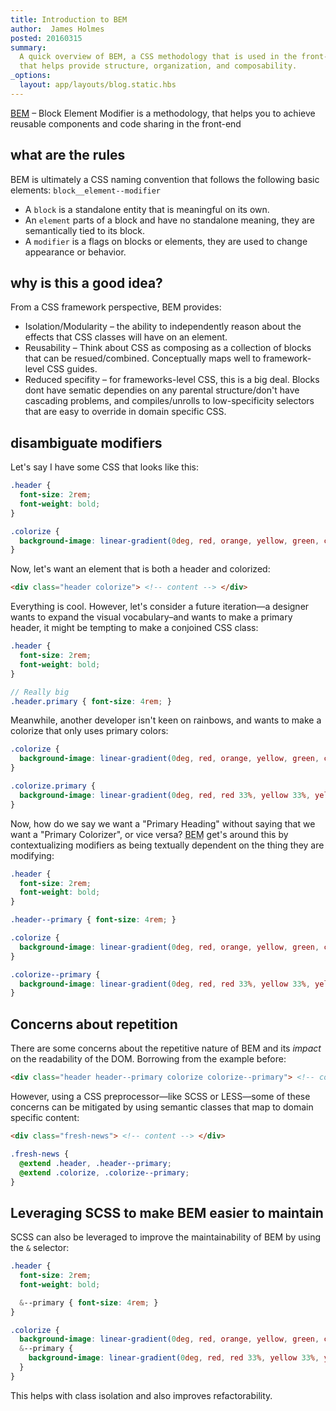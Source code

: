 ```yaml
---
title: Introduction to BEM
author:  James Holmes
posted: 20160315
summary:
  A quick overview of BEM, a CSS methodology that is used in the front-end for framework layers
  that helps provide structure, organization, and composability.
_options:
  layout: app/layouts/blog.static.hbs
---
```


[BEM](http://getbem.com/) &ndash; Block Element Modifier is a methodology, that helps you to achieve reusable components and code sharing in the front-end

## what are the rules

BEM is ultimately a CSS naming convention that follows the following basic elements: `block__element--modifier`

* A `block` is a standalone entity that is meaningful on its own.
* An `element` parts of a block and have no standalone meaning, they are semantically tied to its block.
* A `modifier` is a flags on blocks or elements, they are used to change appearance or behavior.

## why is this a good idea?

From a CSS framework perspective, BEM provides:

* Isolation/Modularity &ndash; the ability to independently reason about the effects that CSS classes will have on an element.
* Reusability &ndash; Think about CSS as composing as a collection of blocks that can be resued/combined. Conceptually maps well to framework-level CSS guides.
* Reduced specifity &ndash; for frameworks-level CSS, this is a big deal. Blocks dont have sematic dependies on any parental structure/don't have cascading problems, and compiles/unrolls to low-specificity selectors that are easy to override in domain specific CSS.

## disambiguate modifiers

Let's say I have some CSS that looks like this:

```css
.header {
  font-size: 2rem;
  font-weight: bold;
}

.colorize {
  background-image: linear-gradient(0deg, red, orange, yellow, green, cyan, blue, violet);
}
```

Now, let's want an element that is both a header and colorized:

```html
<div class="header colorize"> <!-- content --> </div>
```

Everything is cool. However, let's consider a future iteration&mdash;a designer wants to expand the visual vocabulary&ndash;and wants to make a primary header, it might be tempting to make a conjoined CSS class:

```scss
.header {
  font-size: 2rem;
  font-weight: bold;
}

// Really big
.header.primary { font-size: 4rem; }
```

Meanwhile, another developer isn't keen on rainbows, and wants to make a colorize that only uses primary colors:

```scss
.colorize {
  background-image: linear-gradient(0deg, red, orange, yellow, green, cyan, blue, violet);
}

.colorize.primary {
  background-image: linear-gradient(0deg, red, red 33%, yellow 33%, yellow 66%, blue 66%, blue);
}
```

Now, how do we say we want a "Primary Heading" without saying that we want a "Primary Colorizer", or vice versa? <abbr title="Block Element Modifier">BEM</abbr> get's around this by contextualizing modifiers as being textually dependent on the thing they are modifying:

```scss
.header {
  font-size: 2rem;
  font-weight: bold;
}

.header--primary { font-size: 4rem; }

.colorize {
  background-image: linear-gradient(0deg, red, orange, yellow, green, cyan, blue, violet);
}

.colorize--primary {
  background-image: linear-gradient(0deg, red, red 33%, yellow 33%, yellow 66%, blue 66%, blue);
}
```

## Concerns about repetition

There are some concerns about the repetitive nature of BEM and its *impact* on the readability of the DOM. Borrowing from the example before:

```html
<div class="header header--primary colorize colorize--primary"> <!-- content --> </div>
```

However, using a CSS preprocessor&mdash;like SCSS or LESS&mdash;some of these concerns can be mitigated by using semantic classes that map to domain specific content:

```html
<div class="fresh-news"> <!-- content --> </div>
```

```scss
.fresh-news {
  @extend .header, .header--primary;
  @extend .colorize, .colorize--primary;
}
```

## Leveraging SCSS to make BEM easier to maintain

SCSS can also be leveraged to improve the maintainability of BEM by using the `&` selector:

```scss
.header {
  font-size: 2rem;
  font-weight: bold;

  &--primary { font-size: 4rem; }
}

.colorize {
  background-image: linear-gradient(0deg, red, orange, yellow, green, cyan, blue, violet);
  &--primary {
    background-image: linear-gradient(0deg, red, red 33%, yellow 33%, yellow 66%, blue 66%, blue);
  }
}
```

This helps with class isolation and also improves refactorability.
